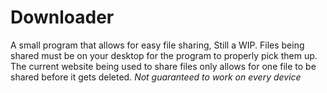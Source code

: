# Downloader
A small program that allows for easy file sharing, Still a WIP.
Files being shared must be on your desktop for the program to properly pick them up.
The current website being used to share files only allows for one file to be shared before it gets deleted.
*Not guaranteed to work on every device*
